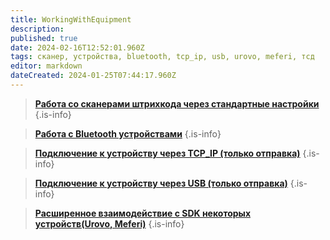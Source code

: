 ```yaml
---
title: WorkingWithEquipment
description: 
published: true
date: 2024-02-16T12:52:01.960Z
tags: сканер, устройства, bluetooth, tcp_ip, usb, urovo, meferi, тсд
editor: markdown
dateCreated: 2024-01-25T07:44:17.960Z
---
```


> **[Работа со сканерами штрихкода через стандартные настройки](/Documentation/WorkingWithEquipment/WorkingWithBarcodeScanners)**
{.is-info}

> **[Работа с Bluetooth устройствами](/Documentation/WorkingWithEquipment/WorkingWithBluetoothDevices)**
{.is-info}

> **[Подключение к устройству через TCP_IP (только отправка)](/Documentation/WorkingWithEquipment/TCP_IP)**
{.is-info}

> **[Подключение к устройству через USB (только отправка)](/Documentation/WorkingWithEquipment/ConnectingUSB)**
{.is-info}

> **[Расширенное взаимодействие с SDK некоторых устройств(Urovo, Meferi)](/Documentation/WorkingWithEquipment/EnhancedInteractionWithSDK)**
{.is-info}



